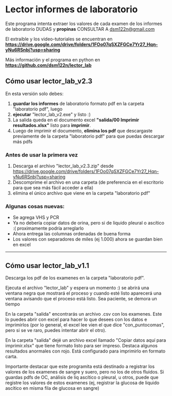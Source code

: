 # Lector informes de laboratorio
Este programa intenta extraer los valores de cada examen de los informes de laboratorio
DUDAS y **propinas** CONSULTAR A dsm122n@gmail.com

El extraible y los video-tutoriales se encuentran en **https://drive.google.com/drive/folders/1FOo07qSXZFGCe7Yr27_Hqn-yNu6RSnbj?usp=sharing**

Más información y el programa en python en **https://github.com/dsm122n/lector_lab**


## Cómo usar lector_lab_v2.3

En esta versión solo debes:
1) **guardar los informes** de laboratorio formato pdf en la carpeta "laboratorio pdf", luego 
2) **ejecutar** "lector_lab_v2.exe" y listo :) 
3) La salida queda en el documento excel **"salida/00 Imprimir resultados.xlsx"** listo para **imprimir**. 
4) Luego de imprimir el documento, **elimina los pdf** que descargaste previamente de la carpeta "laboratorio pdf" para que puedas descargar más pdfs

### Antes de usar la primera vez
1) Descarga el archivo "lector_lab_v2.3.zip" desde https://drive.google.com/drive/folders/1FOo07qSXZFGCe7Yr27_Hqn-yNu6RSnbj?usp=sharing
2) Descomprime el archivo en una carpeta (de preferencia en el escritorio para que sea más fácil acceder a ella)
3) elimina el único archivo que viene en la carpeta "laboratorio pdf"


### Algunas cosas nuevas:
- Se agrega VHS y PCR
- Ya no debería copiar datos de orina, pero si de liquido pleural o ascítico :( proximamente podría arreglarlo
- Ahora entrega las columnas ordenadas de buena forma
- Los valores con separadores de miles (ej 1.000) ahora se guardan bien en excel 


-------------------
## Cómo usar lector_lab_v1.1
Descarga los pdf de los examenes en la carpeta "laboratorio pdf". 

Ejecuta el archivo "lector_lab" y espera un momento :) se abrirá una ventana negra que mostrará el proceso y cuando esté listo aparecerá una ventana avisando que el proceso está listo. Sea paciente, se demora un tiempo

En la carpeta "salida" encontrarás un archivo .csv con los examenes. Este lo puedes abrir con excel para hacer lo que desees con los datos e imprimirlos (por lo general, el excel lee vien el que dice "con_puntocomas", pero si se ve raro, puedes intentar abrir el otro).

En la carpeta "salida" dejé un archivo excel llamado "Copiar datos aquí para imprimir.xlsx" que tiene formato listo para ser impreso. Destaca algunos resultados anormales con rojo. Está configurado para imprimirlo en formato carta.

Importante destacar que este programita está destinado a registrar los valores de los examenes de sangre y suero, pero no los de otros fluidos. Si guardas pdfs de OC, análisis de liq ascítico o pleural, u otros, puede que registre los valores de estos examenes (ej, registrar la glucosa de liquido ascítico en misma fila de glucosa en sangre)
